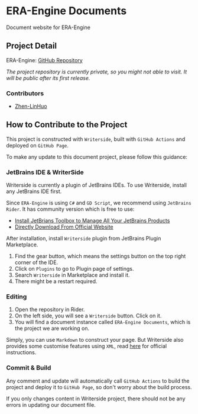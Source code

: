 ﻿# ERA-Engine Documents

Document website for ERA-Engine

## Project Detail

ERA-Engine: [GitHub Repository](https://github.com/Zhen-LinHuo/ERA-Engine)

*The project repository is currently private, so you might not able to visit. It will be public after its first release.*

### Contributors

- [Zhen-LinHuo](https://github.com/Zhen-LinHuo)

## How to Contribute to the Project

This project is constructed with `Writerside`, built with `GitHub Actions` and deployed on `GitHub Page`.

To make any update to this document project, please follow this guidance:

### JetBrains IDE & WriterSide

Writerside is currently a plugin of JetBrains IDEs. To use Writerside, install any JetBrains IDE first.

Since `ERA-Engine` is using `C#` and `GD Script`, we recommend using `JetBrains Rider`. It has community version which is free to use:

- [Install JetBrians Toolbox to Manage All Your JetBrains Products](https://www.jetbrains.com/toolbox-app/)
- [Directly Download From Official Website](https://www.jetbrains.com/rider/)

After installation, install `Writerside` plugin from JetBrains Plugin Marketplace.

1. Find the gear button, which means the settings button on the top right corner of the IDE.
2. Click on `Plugins` to go to Plugin page of settings.
3. Search `Writerside` in Marketplace and install it.
4. There might be a restart required.

### Editing

1. Open the repository in Rider.
2. On the left side, you will see a `Writerside` button. Click on it.
3. You will find a document instance called `ERA-Engine Documents`, which is the project we are working on.

Simply, you can use `Markdown` to construct your page. But Writerside also provides some customise features using `XML`, read [here](https://www.jetbrains.com.cn/en-us/help/writerside/discover-writerside.html) for official instructions.

### Commit & Build

Any comment and update will automatically call `GitHub Actions` to build the project and deploy it to `GitHub Page`, so don't worry about the build process.

If you only changes content in Writerside project, there should not be any errors in updating our document file.